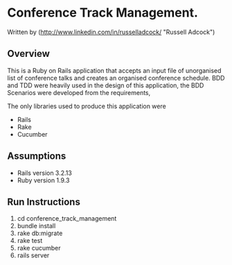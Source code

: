 Conference Track Management.
===========================

Written by (http://www.linkedin.com/in/russelladcock/ "Russell Adcock")

Overview
--------

This is a Ruby on Rails application that accepts an input file of unorganised list of conference talks and creates an organised conference schedule.
BDD and TDD were heavily used in the design of this application, the BDD Scenarios were developed from the requirements,

The only libraries used to produce this application were

* Rails
* Rake
* Cucumber

Assumptions
-----------

* Rails version 3.2.13
* Ruby version 1.9.3

Run Instructions
----------------

1. cd conference_track_management
2. bundle install
3. rake db:migrate
4. rake test
5. rake cucumber
6. rails server